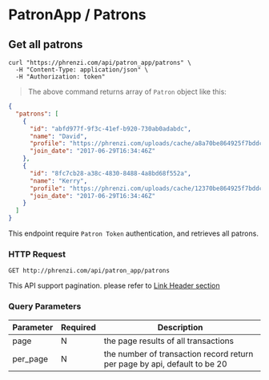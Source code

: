 # PatronApp / Patrons

## Get all patrons

```shell
curl "https://phrenzi.com/api/patron_app/patrons" \
  -H "Content-Type: application/json" \
  -H "Authorization: token"
```

> The above command returns array of `Patron` object like this:

```json
{
  "patrons": [
    {
      "id": "abfd977f-9f3c-41ef-b920-730ab0adabdc",
      "name": "David",
      "profile": "https://phrenzi.com/uploads/cache/a8a70be864925f7bddc0bcf93fa89986.jpeg",
      "join_date": "2017-06-29T16:34:46Z"
    },
    {
      "id": "8fc7cb28-a38c-4830-8488-4a8bd68f552a",
      "name": "Kerry",
      "profile": "https://phrenzi.com/uploads/cache/12370be864925f7bddc0bcf93fa89123.jpeg",
      "join_date": "2017-06-29T16:34:46Z"
    }
  ]
}

```

This endpoint require `Patron Token` authentication, and retrieves all patrons.

### HTTP Request

`GET http://phrenzi.com/api/patron_app/patrons`

<aside class="info">This API support pagination. please refer to <a
href="#link-header-result-pagination">Link Header section</a></aside>

### Query Parameters

Parameter | Required | Description
--------- | ----------- | ----------
page | N | the page results of all transactions
per_page | N | the number of transaction record return per page by api, default to be 20
